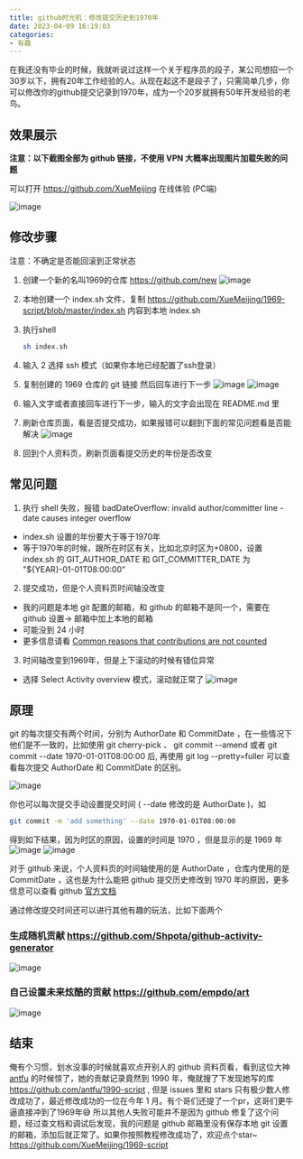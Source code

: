 ```yaml
---
title: github时光机：修改提交历史到1970年
date: 2023-04-09 16:19:03
categories: 
- 有趣
---
```


在我还没有毕业的时候，我就听说过这样一个关于程序员的段子，某公司想招一个30岁以下，拥有20年工作经验的人。从现在起这不是段子了，只需简单几步，你可以修改你的github提交记录到1970年，成为一个20岁就拥有50年开发经验的老鸟。

## 效果展示
**注意：以下截图全部为 github 链接，不使用 VPN 大概率出现图片加载失败的问题**

可以打开 https://github.com/XueMeijing 在线体验 (PC端)

![image](https://user-images.githubusercontent.com/35559153/230755702-f35bd2ff-5411-4463-a7cc-b2e711a4aae9.png)

## 修改步骤
注意：不确定是否能回滚到正常状态

1. 创建一个新的名叫1969的仓库 https://github.com/new
![image](https://user-images.githubusercontent.com/35559153/230755895-00b7138c-d2e3-4c7c-83fa-6cd570328415.png)

2. 本地创建一个 index.sh 文件，复制 https://github.com/XueMeijing/1969-script/blob/master/index.sh 内容到本地 index.sh

3. 执行shell
    ```bash
    sh index.sh
    ```

4. 输入 2 选择 ssh 模式（如果你本地已经配置了ssh登录）

5. 复制创建的 1969 仓库的 git 链接 然后回车进行下一步
![image](https://user-images.githubusercontent.com/35559153/230756155-9fa663e0-f9cf-4e8c-9dce-6c3376bd11d5.png)
![image](https://user-images.githubusercontent.com/35559153/230756186-0bbb9b3f-3eed-41e9-a8af-e430243efff2.png)

6. 输入文字或者直接回车进行下一步，输入的文字会出现在 README.md 里

7. 刷新仓库页面，看是否提交成功，如果报错可以翻到下面的常见问题看是否能解决
![image](https://user-images.githubusercontent.com/35559153/230756281-2b84532d-b89c-47ee-b643-96197a6deeb4.png)

8. 回到个人资料页，刷新页面看提交历史的年份是否改变

## 常见问题

1. 执行 shell 失败，报错 badDateOverflow: invalid author/committer line - date causes integer overflow
  - index.sh 设置的年份要大于等于1970年
  - 等于1970年的时候，跟所在时区有关，比如北京时区为+0800，设置 index.sh 的 GIT_AUTHOR_DATE 和 GIT_COMMITTER_DATE 为 "${YEAR}-01-01T08:00:00"

2. 提交成功，但是个人资料页时间轴没改变
  - 我的问题是本地 git 配置的邮箱，和 github 的邮箱不是同一个，需要在 github 设置-> 邮箱中加上本地的邮箱
  - 可能没到 24 小时
  - 更多信息请看 [Common reasons that contributions are not counted](https://docs.github.com/en/account-and-profile/setting-up-and-managing-your-github-profile/managing-contribution-settings-on-your-profile/why-are-my-contributions-not-showing-up-on-my-profile)

3. 时间轴改变到1969年，但是上下滚动的时候有错位异常
  - 选择 Select Activity overview 模式，滚动就正常了
    ![image](https://user-images.githubusercontent.com/35559153/230754120-e5687f95-b3f7-48ca-aa2b-94601e2dac31.png)

## 原理

git 的每次提交有两个时间，分别为 AuthorDate 和 CommitDate ，在一些情况下他们是不一致的，比如使用 git cherry-pick 、 git commit --amend 或者 git commit --date 1970-01-01T08:00:00 后, 再使用 git log --pretty=fuller 可以查看每次提交 AuthorDate 和 CommitDate 的区别。

![image](https://user-images.githubusercontent.com/35559153/230784864-b6db0d2d-74f3-43ee-8275-725a2ce7d16b.png)

你也可以每次提交手动设置提交时间 ( --date 修改的是 AuthorDate )，如
```bash
git commit -m 'add something' --date 1970-01-01T08:00:00
```

得到如下结果，因为时区的原因，设置的时间是 1970 ，但是显示的是 1969 年
![image](https://user-images.githubusercontent.com/35559153/230786020-e851c6be-e243-4eff-8eb6-288bd2d6cdce.png)
![image](https://user-images.githubusercontent.com/35559153/230786452-a2591574-91fa-4012-8153-fe349af376cc.png)


对于 github 来说，个人资料页的时间轴使用的是 AuthorDate ，仓库内使用的是 CommitDate ，这也是为什么能把 github 提交历史修改到 1970 年的原因，更多信息可以查看 github [官方文档](https://docs.github.com/en/account-and-profile/setting-up-and-managing-your-github-profile/managing-contribution-settings-on-your-profile/troubleshooting-commits-on-your-timeline)

通过修改提交时间还可以进行其他有趣的玩法，比如下面两个
### 生成随机贡献 https://github.com/Shpota/github-activity-generator
![image](https://user-images.githubusercontent.com/35559153/230758005-29ee8376-ea3c-4d75-b73b-ec419ab3946a.png)

### 自己设置未来炫酷的贡献 https://github.com/empdo/art
![image](https://user-images.githubusercontent.com/35559153/230758057-c0d8e862-1bca-4503-bee3-61f63fe69776.png)

## 结束

俺有个习惯，划水没事的时候就喜欢点开别人的 github 资料页看，看到这位大神 [antfu](https://github.com/antfu) 的时候惊了，她的贡献记录竟然到 1990 年，俺就搜了下发现她写的库 https://github.com/antfu/1990-script , 但是 issues 里和 stars 只有极少数人修改成功了，最近修改成功的一位在今年 1 月。有个哥们还提了一个pr，这哥们更牛逼直接冲到了1969年😅 所以其他人失败可能并不是因为 github 修复了这个问题，经过查文档和调试后发现，我的问题是 github 邮箱里没有保存本地 git 设置的邮箱，添加后就正常了。如果你按照教程修改成功了，欢迎点个star~ https://github.com/XueMeijing/1969-script
